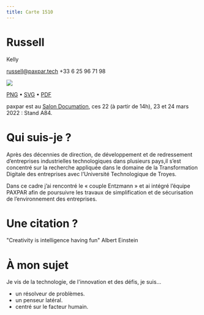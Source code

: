 ```yaml
---
title: Carte 1510
---
```


# Russell
Kelly



russell@paxpar.tech
+33 6 25 96 71 98


![](https://media.paxpar.tech/ludi/card_1510_recto.png)

[PNG](https://media.paxpar.tech/ludi/card_1510_recto.png) • [SVG](https://media.paxpar.tech/ludi/card_1510_recto.svg) • [PDF](https://media.paxpar.tech/ludi/card_1510_recto.pdf)

paxpar est au [Salon Documation](https://www.documation.fr/info_societe/527/paxpartech.html), ces 22 (à partir de 14h), 23 et 24 mars 2022 : Stand A84.
  
# Qui suis-je ?
  Après des décennies de direction, de développement et de redressement d’entreprises industrielles technologiques dans plusieurs pays,il s’est concentré sur la recherche appliquée dans le domaine de la Transformation Digitale des entreprises avec l’Université Technologique de Troyes.


  Dans ce cadre j’ai rencontré le « couple Entzmann » et ai intégré l’équipe PAXPAR afin de poursuivre les travaux de simplification et de sécurisation de l’environnement des entreprises.

# Une citation ?
  "Creativity is intelligence having fun" Albert Einstein

# À mon sujet 
Je vis de la technologie, de l'innovation et des défis, je suis...
  - un résolveur de problèmes.
  - un penseur latéral.
  - centré sur le facteur humain.


